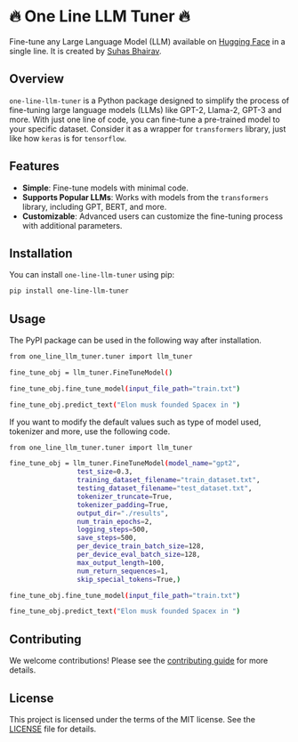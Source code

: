 # 🔥 One Line LLM Tuner 🔥

Fine-tune any Large Language Model (LLM) available on [Hugging Face](https://www.huggingface.co) in a single line. It is created by [Suhas Bhairav](https://www.metriccoders.com).

## Overview

`one-line-llm-tuner` is a Python package designed to simplify the process of fine-tuning large language models (LLMs) like GPT-2, Llama-2, GPT-3 and more. With just one line of code, you can fine-tune a pre-trained model to your specific dataset. Consider it as a wrapper for `transformers` library, just like how `keras` is for `tensorflow`.

## Features

- **Simple**: Fine-tune models with minimal code.
- **Supports Popular LLMs**: Works with models from the `transformers` library, including GPT, BERT, and more.
- **Customizable**: Advanced users can customize the fine-tuning process with additional parameters.

## Installation

You can install `one-line-llm-tuner` using pip:

```bash
pip install one-line-llm-tuner
```

## Usage

The PyPI package can be used in the following way after installation.

```bash
from one_line_llm_tuner.tuner import llm_tuner

fine_tune_obj = llm_tuner.FineTuneModel()

fine_tune_obj.fine_tune_model(input_file_path="train.txt")

fine_tune_obj.predict_text("Elon musk founded Spacex in ")
```

If you want to modify the default values such as type of model used, tokenizer and more, use the following code.

```bash
from one_line_llm_tuner.tuner import llm_tuner

fine_tune_obj = llm_tuner.FineTuneModel(model_name="gpt2",
                 test_size=0.3,
                 training_dataset_filename="train_dataset.txt",
                 testing_dataset_filename="test_dataset.txt",
                 tokenizer_truncate=True,
                 tokenizer_padding=True,
                 output_dir="./results",
                 num_train_epochs=2,
                 logging_steps=500,
                 save_steps=500,
                 per_device_train_batch_size=128,
                 per_device_eval_batch_size=128,
                 max_output_length=100,
                 num_return_sequences=1,
                 skip_special_tokens=True,)

fine_tune_obj.fine_tune_model(input_file_path="train.txt")

fine_tune_obj.predict_text("Elon musk founded Spacex in ")
```


## Contributing
We welcome contributions! Please see the [contributing guide](CONTRIBUTING.md) for more details.

## License
This project is licensed under the terms of the MIT license. See the [LICENSE](LICENSE.txt) file for details.
